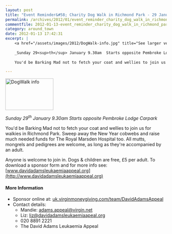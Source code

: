 ```yaml
---
layout: post
title: "Event Reminder&#58; Charity Dog Walk in Richmond Park - 29 January 2012"
permalink: /archives/2012/01/event_reminder_charity_dog_walk_in_richmond_park.html
commentfile: 2012-01-13-event_reminder_charity_dog_walk_in_richmond_park
category: around_town
date: 2012-01-13 17:42:31
excerpt: |
    <a href="/assets/images/2012/DogWalk-info.jpg" title="See larger version of - DogWalk info"><img src="/assets/images/2012/DogWalk-info_thumb.jpg" width="150" height="99" alt="DogWalk info" class="photo right" /></a>
    
    _Sunday 29<sup>th</sup> January 9.30am  Starts opposite Pembroke Lodge Carpark_
    
    You'd be Barking Mad not to fetch your coat and wellies to join us for walkies in Richmond Park. Sweep away the New Year cobwebs and raise much needed funds for The Royal Marsden Hospital too.  All mutts, mongrels and pedigrees are welcome, as long as they're accompanied by an adult.

---
```


<a href="/assets/images/2012/DogWalk-info.jpg" title="See larger version of - DogWalk info"><img src="/assets/images/2012/DogWalk-info_thumb.jpg" width="150" height="99" alt="DogWalk info" class="photo right" /></a>

*Sunday 29<sup>th</sup> January 9.30am Starts opposite Pembroke Lodge Carpark*

You'd be Barking Mad not to fetch your coat and wellies to join us for walkies in Richmond Park. Sweep away the New Year cobwebs and raise much needed funds for The Royal Marsden Hospital too. All mutts, mongrels and pedigrees are welcome, as long as they're accompanied by an adult.

Anyone is welcome to join in. Dogs & children are free, £5 per adult. To download a sponsor form and for more info see: [www.davidadamsleukaemiaappeal.org](http://www.davidadamsleukaemiaappeal.org)

#### More Information

-   Sponsor online at: [uk.virginmoneygiving.com/team/DavidAdamsAppeal](http://uk.virginmoneygiving.com/team/DavidAdamsAppeal)
-   Contact details:
    -   Mandie: <adams.appeal@virgin.net>
    -   Liz: <liz@davidadamsleukaemiaapeal.org>
    -   020 8891 2221
    -   The David Adams Leukaemia Appeal
